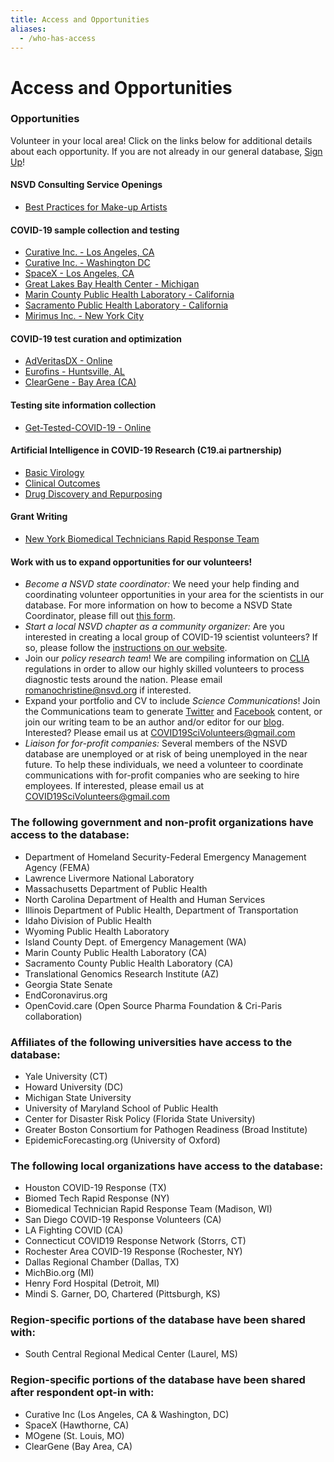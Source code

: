 ```yaml
---
title: Access and Opportunities
aliases:
  - /who-has-access
---
```

# Access and Opportunities

### Opportunities

Volunteer in your local area! Click on the links below for additional details about each opportunity. If you are not already in our general database, [Sign Up](https://covid19sci.org/join/)!

#### NSVD Consulting Service Openings

* [Best Practices for Make-up Artists](https://docs.google.com/forms/d/e/1FAIpQLSeVH_zTPcUZYhcIJbgIyvYd4VnYGyYIbqkyZKrEd5mDgAFC2g/viewform?usp=sf_link)

#### COVID-19 sample collection and testing

* [Curative Inc.  - Los Angeles, CA](https://tinyurl.com/SciVolCurativeInc)
* [Curative Inc.  - Washington DC](https://tinyurl.com/CurativeDC)
* [SpaceX  - Los Angeles, CA](https://tinyurl.com/LASpaceXvols)
* [Great Lakes Bay Health Center - Michigan](https://docs.google.com/forms/d/e/1FAIpQLSchjPVIbCVGrjWOtvSsEpoSjm8KYJoGnooX1G4DHW1Ap8AlEQ/viewform)
* [Marin County Public Health Laboratory - California](https://docs.google.com/forms/d/1K3eFHcnfGBk_Tl230CICjrZW6SBOtLHfURI5ufDp7DU/viewform?edit_requested=true)
* [Sacramento Public Health Laboratory - California](https://docs.google.com/forms/d/e/1FAIpQLScD8FXsI0ymdkBwCZLyLzmw_g5UtaGW0CzhecCZBen2DWfHPQ/viewform?vc=0&c=0&w=1)
* [Mirimus Inc. - New York City](http://tinyurl.com/NSVDMirimus)

#### COVID-19 test curation and optimization

* [AdVeritasDX - Online](https://tinyurl.com/NSVD-AdVeritasDx)
* [Eurofins  - Huntsville, AL](https://tinyurl.com/NSVDEurofins) 
* [ClearGene - Bay Area (CA)](https://docs.google.com/forms/d/e/1FAIpQLScmijyaH8l_WBe3Yfn4hjyiwYuARDHEcvSV8vIA9vrDFXsqpQ/viewform)

#### Testing site information collection

* [Get-Tested-COVID-19  - Online](https://docs.google.com/forms/d/e/1FAIpQLSfBAB5z7FeWXFEWCFLNdVMVVGQai6QvQVMV42LUPJbHdbzSXg/viewform)

#### Artificial Intelligence in COVID-19 Research (C19.ai partnership)

* [Basic Virology](https://docs.google.com/forms/d/e/1FAIpQLSdzdJ9-hgCBqNYNoLduBwrDNehLU9F6IYd4pUbyXPAXgBndOw/viewform?usp=sf_link)
* [Clinical Outcomes](https://docs.google.com/forms/d/e/1FAIpQLSe3AyrzrY-nEViE_ZtV5Nuo4hHOIxpSRqj-FS-nlCXqgd3NRQ/viewform?usp=sf_link)
* [Drug Discovery and Repurposing](https://docs.google.com/forms/d/e/1FAIpQLScaNfIpNhViCyl1JihHVGbWZNpdzotScn0hVW-9uDkGyxazdw/viewform?usp=sf_link)

#### Grant Writing

* [New York Biomedical Technicians Rapid Response Team](https://drive.google.com/file/d/1Bb23bmWA6ALxlU3cnmL6y799SyeV4Jns/view?usp=sharing)

#### Work with us to expand opportunities for our volunteers!

* *Become a NSVD state coordinator:* We need your help finding and coordinating volunteer opportunities in your area for the scientists in our database. For more information on how to become a NSVD State Coordinator, please fill out [this form](https://tinyurl.com/NSVDStateCoor).
* *Start a local NSVD chapter as a community organizer:* Are you interested in creating a local group of COVID-19 scientist volunteers? If so, please follow the [instructions on our website](https://covid19sci.org/groups/).
* Join our *policy research team*! We are compiling information on [CLIA](https://www.cdc.gov/clia/index.html) regulations in order to allow our highly skilled volunteers to process diagnostic tests around the nation. Please email [romanochristine@nsvd.org](mailto:romanochristine@nsvd.org) if interested.
* Expand your portfolio and CV to include *Science Communications*! Join the Communications team to generate [Twitter](https://twitter.com/COVID19_NSVD) and [Facebook](https://www.facebook.com/NationalScientistVolunteerDatabase) content, or join our writing team to be an author and/or editor for our [blog](https://covid19sci.org/blog/). Interested? Please email us at [COVID19SciVolunteers@gmail.com](mailto:COVID19SciVolunteers@gmail.com)
* *Liaison for for-profit companies:* Several members of the NSVD database are unemployed or at risk of being unemployed in the near future. To help these individuals, we need a volunteer to coordinate communications with for-profit companies who are seeking to hire employees. If interested, please email us at [COVID19SciVolunteers@gmail.com](mailto:COVID19SciVolunteers@gmail.com)

</div><section class="grey-section" id="who-has-access"><div class="mw7 center ph3 pt2">

### The following government and non-profit organizations have access to the database:

* Department of Homeland Security-Federal Emergency Management Agency (FEMA)
* Lawrence Livermore National Laboratory
* Massachusetts Department of Public Health
* North Carolina Department of Health and Human Services
* Illinois Department of Public Health, Department of Transportation
* Idaho Division of Public Health
* Wyoming Public Health Laboratory
* Island County Dept. of Emergency Management (WA)
* Marin County Public Health Laboratory (CA)
* Sacramento County Public Health Laboratory (CA)
* Translational Genomics Research Institute (AZ)
* Georgia State Senate
* EndCoronavirus.org
* OpenCovid.care (Open Source Pharma Foundation & Cri-Paris collaboration)

### Affiliates of the following universities have access to the database:

* Yale University (CT)
* Howard University (DC)
* Michigan State University
* University of Maryland School of Public Health
* Center for Disaster Risk Policy (Florida State University)
* Greater Boston Consortium for Pathogen Readiness (Broad Institute)
* EpidemicForecasting.org (University of Oxford)

### The following local organizations  have access to the database:

* Houston COVID-19 Response (TX)
* Biomed Tech Rapid Response (NY)
* Biomedical Technician Rapid Response Team (Madison, WI)
* San Diego COVID-19 Response Volunteers (CA)
* LA Fighting COVID (CA)
* Connecticut COVID19 Response Network (Storrs, CT)
* Rochester Area COVID-19 Response (Rochester, NY)
* Dallas Regional Chamber (Dallas, TX)
* MichBio.org (MI)
* Henry Ford Hospital (Detroit, MI)
* Mindi S. Garner, DO, Chartered (Pittsburgh, KS)

### Region-specific portions of the database have been shared with:

* South Central Regional Medical Center (Laurel, MS)

### Region-specific portions of the database have been shared after respondent opt-in with:

* Curative Inc (Los Angeles, CA & Washington, DC)
* SpaceX (Hawthorne, CA)
* MOgene (St. Louis, MO)
* ClearGene (Bay Area, CA)

</section>